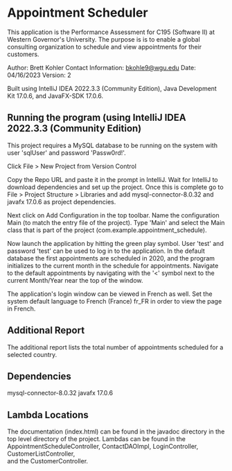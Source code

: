 # Appointment Scheduler

This application is the Performance Assessment for C195 (Software II) at Western Governor's University. The purpose is is to enable a global consulting organization
to schedule and view appointments for their customers.

Author: Brett Kohler
Contact Information: bkohle9@wgu.edu
Date: 04/16/2023
Version: 2

Built using IntelliJ IDEA 2022.3.3 (Community Edition), Java Development Kit 17.0.6, and JavaFX-SDK 17.0.6.

## Running the program (using IntelliJ IDEA 2022.3.3 (Community Edition)
This project requires a MySQL database to be running on the system with user 'sqlUser' and password 'Passw0rd!'.

Click File > New Project from Version Control

Copy the Repo URL and paste it in the prompt in IntelliJ. Wait for IntelliJ to download dependencies and set up the project. Once this is complete
go to File > Project Structure > Libraries and add mysql-connector-8.0.32 and javafx 17.0.6 as project dependencies.

Next click on Add Configuration in the top toolbar. Name the configuration Main (to match the entry file of the project). Type 'Main' and select the Main class
that is part of the project (com.example.appointment_schedule).

Now launch the application by hitting the green play symbol. User 'test' and password 'test' can be used to log in to the application.
In the default database the first appointments are scheduled in 2020, and the program initializes to the current month in the schedule for appointments. 
Navigate to the default appointments by navigating with the '<' symbol next to the current Month/Year near the top of the window.

The application's login window can be viewed in French as well. Set the system default language to French (France) fr_FR
in order to view the page in French.

## Additional Report
The additional report lists the total number of appointments scheduled for a selected country.

## Dependencies
mysql-connector-8.0.32
javafx 17.0.6

## Lambda Locations
The documentation (index.html) can be found in the javadoc directory in the top level directory of the project.
Lambdas can be found in the AppointmentScheduleController, ContactDAOImpl, LoginController, CustomerListController,  
and the CustomerController.
